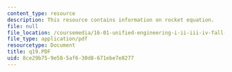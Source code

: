 ```yaml
---
content_type: resource
description: This resource contains information on rocket equation.
file: null
file_location: /coursemedia/16-01-unified-engineering-i-ii-iii-iv-fall-2005-spring-2006/8ce29b759e585af630d8671ebe7e8277_q19.PDF
file_type: application/pdf
resourcetype: Document
title: q19.PDF
uid: 8ce29b75-9e58-5af6-30d8-671ebe7e8277
---
```


